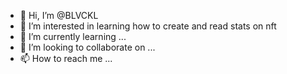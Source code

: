 - 👋 Hi, I’m @BLVCKL
- 👀 I’m interested in learning how to create and read stats on nft 
- 🌱 I’m currently learning ...
- 💞️ I’m looking to collaborate on ...
- 📫 How to reach me ...

<!---
BLVCKL/BLVCKL is a ✨ special ✨ repository because its `README.md` (this file) appears on your GitHub profile.
You can click the Preview link to take a look at your changes.
--->

